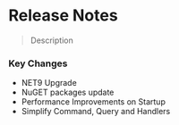# Release Notes

> Description

### Key Changes
* NET9 Upgrade
* NuGET packages update
* Performance Improvements on Startup
* Simplify Command, Query and Handlers
